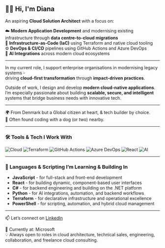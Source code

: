 ## 👩‍💻 Hi, I'm Diana

An aspiring **Cloud Solution Architect** with a focus on:

☁️ **Modern Application Development** and modernising existing infrastructure through **data centre-to-cloud migrations**  
🔧 **Infrastructure-as-Code (IaC)** using Terraform and native cloud tooling  
⚙️ **DevOps & CI/CD** pipelines using GitHub Actions and Azure DevOps  
🤖 **AI Integrations** across modern cloud ecosystems  

---

In my current role, I support enterprise organisations in modernising legacy systems -  
driving **cloud-first transformation** through **impact-driven practices**.

Outside of work, I design and develop **modern cloud-native applications**.  
I’m especially passionate about building **scalable, secure, and intelligent** systems that bridge business needs with innovative tech.

---

🌍 From Denmark but a Global citizen at heart, & tech builder by choice.  
🐾 Often found coding with a dog (or two) nearby.

---

###  🛠️ Tools & Tech I Work With

![Cloud](https://img.shields.io/badge/Cloud-5E5E5E?style=flat&logo=cloudflare&logoColor=white)
![Terraform](https://img.shields.io/badge/Terraform-623CE4?style=flat&logo=Terraform&logoColor=white)
![GitHub Actions](https://img.shields.io/badge/GitHub%20Actions-2088FF?style=flat&logo=GitHub-Actions&logoColor=white)
![Azure DevOps](https://img.shields.io/badge/Azure%20DevOps-0078D7?style=flat&logo=Azure-DevOps&logoColor=white)
![React](https://img.shields.io/badge/React-20232A?style=flat&logo=React&logoColor=61DAFB)
![AI](https://img.shields.io/badge/AI-6E57E0?style=flat&logo=OpenAI&logoColor=white)

---

### 🧠 Languages & Scripting I’m Learning & Building In

- **JavaScript** - for full-stack and front-end development
- **React** - for building dynamic, component-based user interfaces 
- **C#** - for backend engineering and building on the .NET platform  
- **Python** - for AI integrations, automation, and backend workflows  
- **Terraform** - for declarative infrastructure and operational excellence  
- **PowerShell** - for scripting, automation, and hybrid cloud management

---

📫 Let’s connect on [LinkedIn](https://www.linkedin.com/in/your-profile)

💼 Currently at: Microsoft  
💡 Always open to roles in cloud architecture, technical sales, engineering, collaboration, and freelance cloud consulting.